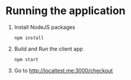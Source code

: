 # Running the application

1. Install NodeJS packages
   ```
   npm install
   ```
1. Build and Run the client app
   ```
   npm start
   ```
1. Go to http://localtest.me:3000/checkout
